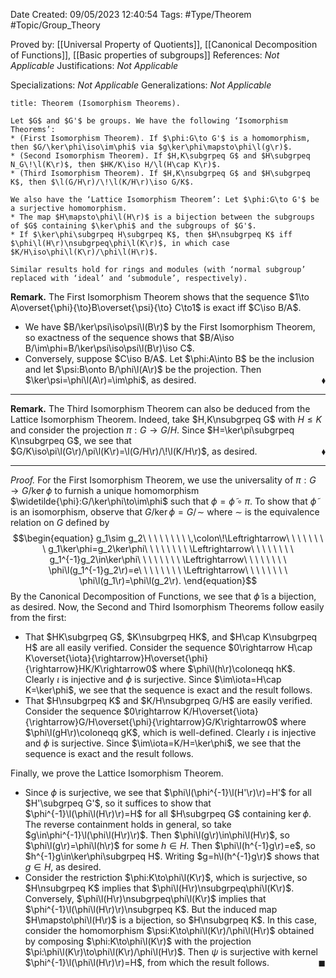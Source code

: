 <div class="topSpace"></div>

Date Created: 09/05/2023 12:40:54
Tags: #Type/Theorem #Topic/Group_Theory

Proved by: [[Universal Property of Quotients]], [[Canonical Decomposition of Functions]], [[Basic properties of subgroups]]
References: <i>Not Applicable</i>
Justifications: <i>Not Applicable</i>

Specializations: <i>Not Applicable</i>
Generalizations: <i>Not Applicable</i>

``` ad-Theorem
title: Theorem (Isomorphism Theorems).

Let $G$ and $G'$ be groups. We have the following ‘Isomorphism Theorems’:
* (First Isomorphism Theorem). If $\phi:G\to G'$ is a homomorphism, then $G/\ker\phi\iso\im\phi$ via $g\ker\phi\mapsto\phi\l(g\r)$.
* (Second Isomorphism Theorem). If $H,K\subgrpeq G$ and $H\subgrpeq N_G\!\l(K\r)$, then $HK/K\iso H/\l(H\cap K\r)$.
* (Third Isomorphism Theorem). If $H,K\nsubgrpeq G$ and $H\subgrpeq K$, then $\l(G/H\r)/\!\l(K/H\r)\iso G/K$.

We also have the ‘Lattice Isomorphism Theorem’: Let $\phi:G\to G'$ be a surjective homomorphism.
* The map $H\mapsto\phi\l(H\r)$ is a bijection between the subgroups of $G$ containing $\ker\phi$ and the subgroups of $G'$.
* If $\ker\phi\subgrpeq H\subgrpeq K$, then $H\nsubgrpeq K$ iff $\phi\l(H\r)\nsubgrpeq\phi\l(K\r)$, in which case $K/H\iso\phi\l(K\r)/\phi\l(H\r)$.

Similar results hold for rings and modules (with ‘normal subgroup’ replaced with ‘ideal’ and ‘submodule’, respectively).

```

<b>Remark.</b> The First Isomorphism Theorem shows that the sequence $1\to A\overset{\phi}{\to}B\overset{\psi}{\to} C\to1$ is exact iff $C\iso B/A$.
* We have $B/\ker\psi\iso\psi\l(B\r)$ by the First Isomorphism Theorem, so exactness of the sequence shows that $B/A\iso B/\im\phi=B/\ker\psi\iso\psi\l(B\r)\iso C$.
* Conversely, suppose $C\iso B/A$. Let $\phi:A\into B$ be the inclusion and let $\psi:B\onto B/\phi\l(A\r)$ be the projection. Then $\ker\psi=\phi\l(A\r)=\im\phi$, as desired.<span style="float:right;">$\blacklozenge$</span>

---

<b>Remark.</b> The Third Isomorphism Theorem can also be deduced from the Lattice Isomorphism Theorem. Indeed, take $H,K\nsubgrpeq G$ with $H\leq K$ and consider the projection $\pi:G\to G/H$. Since $H=\ker\pi\subgrpeq K\nsubgrpeq G$, we see that $G/K\iso\pi\l(G\r)/\pi\l(K\r)=\l(G/H\r)/\!\l(K/H\r)$, as desired.<span style="float:right;">$\blacklozenge$</span>

---

<i>Proof.</i> For the First Isomorphism Theorem, we use the universality of $\pi:G\to G/\ker\phi$ to furnish a unique homomorphism $\widetilde{\phi}:G/\ker\phi\to\im\phi$ such that $\phi=\widetilde{\phi}\circ\pi$. To show that $\widetilde{\phi}$ is an isomorphism, observe that $G/\ker\phi=G/\!\sim$ where $\sim$ is the equivalence relation on $G$ defined by
$$\begin{equation}
    g_1\sim g_2\ \ \ \ \ \ \ \ \,\colon\!\Leftrightarrow\ \ \ \ \ \ \ \ g_1\ker\phi=g_2\ker\phi\ \ \ \ \ \ \ \ \Leftrightarrow\ \ \ \ \ \ \ \ g_1^{-1}g_2\in\ker\phi\ \ \ \ \ \ \ \ \Leftrightarrow\ \ \ \ \ \ \ \ \phi\l(g_1^{-1}g_2\r)=e\ \ \ \ \ \ \ \ \Leftrightarrow\ \ \ \ \ \ \ \ \phi\l(g_1\r)=\phi\l(g_2\r).
\end{equation}$$
By the Canonical Decomposition of Functions, we see that $\widetilde{\phi}$ is a bijection, as desired. Now, the Second and Third Isomorphism Theorems follow easily from the first:
* That $HK\subgrpeq G$, $K\nsubgrpeq HK$, and $H\cap K\nsubgrpeq H$ are all easily verified. Consider the sequence $0\rightarrow H\cap K\overset{\iota}{\rightarrow}H\overset{\phi}{\rightarrow}HK/K\rightarrow0$ where $\phi\l(h\r)\coloneqq hK$. Clearly $\iota$ is injective and $\phi$ is surjective. Since $\im\iota=H\cap K=\ker\phi$, we see that the sequence is exact and the result follows.
* That $H\nsubgrpeq K$ and $K/H\nsubgrpeq G/H$ are easily verified. Consider the sequence $0\rightarrow K/H\overset{\iota}{\rightarrow}G/H\overset{\phi}{\rightarrow}G/K\rightarrow0$ where $\phi\l(gH\r)\coloneqq gK$, which is well-defined. Clearly $\iota$ is injective and $\phi$ is surjective. Since $\im\iota=K/H=\ker\phi$, we see that the sequence is exact and the result follows.

Finally, we prove the Lattice Isomorphism Theorem.
* Since $\phi$ is surjective, we see that $\phi\l(\phi^{-1}\l(H'\r)\r)=H'$ for all $H'\subgrpeq G'$, so it suffices to show that $\phi^{-1}\l(\phi\l(H\r)\r)=H$ for all  $H\subgrpeq G$ containing $\ker\phi$. The reverse containment holds in general, so take $g\in\phi^{-1}\l(\phi\l(H\r)\r)$. Then $\phi\l(g\r)\in\phi\l(H\r)$, so $\phi\l(g\r)=\phi\l(h\r)$ for some $h\in H$. Then $\phi\l(h^{-1}g\r)=e$, so $h^{-1}g\in\ker\phi\subgrpeq H$. Writing $g=h\l(h^{-1}g\r)$ shows that $g\in H$, as desired.
* Consider the restriction $\phi:K\to\phi\l(K\r)$, which is surjective, so $H\nsubgrpeq K$ implies that $\phi\l(H\r)\nsubgrpeq\phi\l(K\r)$. Conversely, $\phi\l(H\r)\nsubgrpeq\phi\l(K\r)$ implies that $\phi^{-1}\l(\phi\l(H\r)\r)\nsubgrpeq K$. But the induced map $H\mapsto\phi\l(H\r)$ is a bijection, so $H\nsubgrpeq K$. In this case, consider the homomorphism $\psi:K\to\phi\l(K\r)/\phi\l(H\r)$ obtained by composing $\phi:K\to\phi\l(K\r)$ with the projection $\pi:\phi\l(K\r)\to\phi\l(K\r)/\phi\l(H\r)$. Then $\psi$ is surjective with kernel $\phi^{-1}\l(\phi\l(H\r)\r)=H$, from which the result follows.<span style="float:right;">$\blacksquare$</span>
